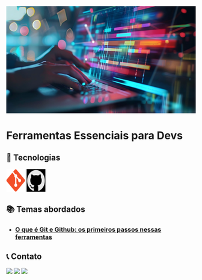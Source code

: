 <img src="./img/ferramentas-devs.jpeg">

# Ferramentas Essenciais para Devs

## 🚀 Tecnologias

 <img  alt="Misael-Js" height="60" width="50" src="https://raw.githubusercontent.com/devicons/devicon/master/icons/git/git-plain.svg">
<img height="60" width="50" src="./img/github-original.svg" style="filter: invert(1) sepia(0) saturate(0);">


## 📚 Temas abordados

- ### [O que é Git e Github: os primeiros passos nessas ferramentas](./o-que-eh.md)


<h2> 📞 Contato</h2>
<div> 
  <a href="https://instagram.com/misaelvborges" target="_blank"><img src="https://img.shields.io/badge/-Instagram-%23E4405F?style=for-the-badge&logo=instagram&logoColor=white" target="_blank"></a>
  <a href = "mailto:misaelborges1981@gmail.com"><img src="https://img.shields.io/badge/-Gmail-%23333?style=for-the-badge&logo=gmail&logoColor=white" target="_blank"></a>
  <a href="https://www.linkedin.com/in/misael-borges-5a5214181" target="_blank"><img src="https://img.shields.io/badge/-LinkedIn-%230077B5?style=for-the-badge&logo=linkedin&logoColor=white" target="_blank"></a> 
  <a href= https://img.shields.io/badge/WhatsApp-25D366?style=for-the-badge&logo=whatsapp&logoColor=white></a>
  </div>